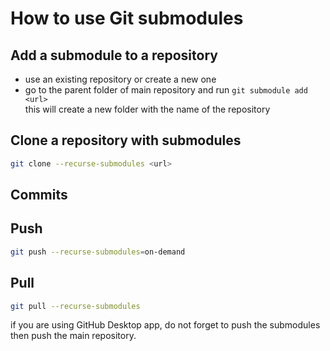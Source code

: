 # How to use Git submodules

## Add a submodule to a repository

- use an existing repository or create a new one
- go to the parent folder of main repository and run `git submodule add <url>`  
  this will create a new folder with the name of the repository

## Clone a repository with submodules

```bash
git clone --recurse-submodules <url>
```

## Commits

## Push

```bash
git push --recurse-submodules=on-demand
```

## Pull

```bash
git pull --recurse-submodules
```

if you are using GitHub Desktop app, do not forget to push the submodules then push the main repository.

